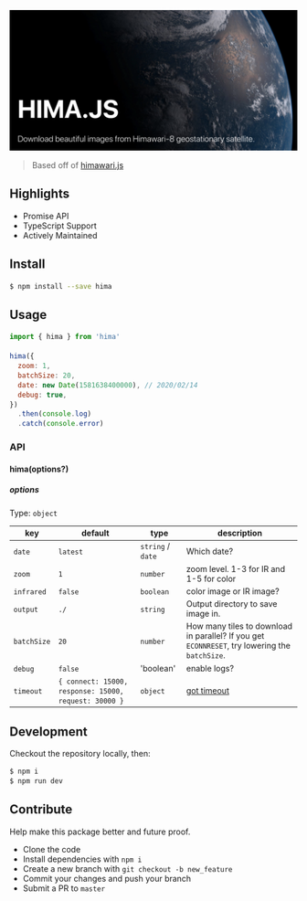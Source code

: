 ![alt text](banner.png "hima.js")
> Based off of [himawari.js](https://github.com/jakiestfu/himawari.js/)

## Highlights

- Promise API
- TypeScript Support
- Actively Maintained

## Install

```bash
$ npm install --save hima
```

## Usage

```js
import { hima } from 'hima'

hima({
  zoom: 1,
  batchSize: 20,
  date: new Date(1581638400000), // 2020/02/14
  debug: true,
})
  .then(console.log)
  .catch(console.error)

```

### API

#### hima(options?)

##### options

Type: `object`

| key          | default        | type              | description       |
| ------------ | -------------- | ----------------- | ----------------- |
| `date`       | `latest`       | `string` / `date` | Which date?       |
| `zoom`       | `1`            | `number`          | zoom level. 1-3 for IR and 1-5 for color |
| `infrared`   | `false`        | `boolean`         | color image or IR image? |
| `output`     | `./`           | `string`          | Output directory to save image in. |
| `batchSize`  | `20`           | `number`          | How many tiles to download in parallel? If you get `ECONNRESET`, try lowering the `batchSize`. |
| `debug`      | `false`        | 'boolean'         | enable logs?      |
| `timeout`    | `{ connect: 15000, response: 15000, request: 30000 }` | `object`    | [got timeout](https://github.com/sindresorhus/got#timeout)   |

## Development

Checkout the repository locally, then:

```bash
$ npm i
$ npm run dev
```

## Contribute

Help make this package better and future proof.

- Clone the code
- Install dependencies with `npm i`
- Create a new branch with `git checkout -b new_feature`
- Commit your changes and push your branch
- Submit a PR to `master`
